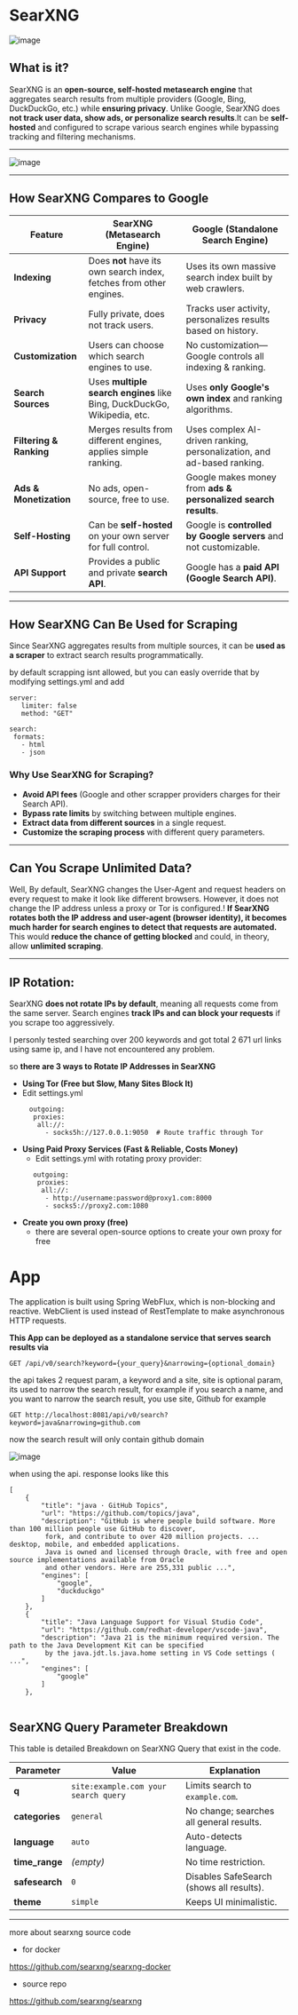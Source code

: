 # SearXNG 

![image](https://github.com/user-attachments/assets/bd16bf31-2855-4528-b265-c193540f2f91)

## What is it?

SearXNG is an **open-source, self-hosted metasearch engine** that aggregates search results from multiple providers
(Google, Bing, DuckDuckGo, etc.) while **ensuring privacy**. Unlike Google, 
SearXNG does **not track user data, show ads, or personalize search results**.It can be **self-hosted** 
and configured to scrape various search engines while bypassing tracking and filtering mechanisms.

---
![image](https://github.com/user-attachments/assets/01a36261-340e-4b9b-89d5-e1660644efda)


---

## How SearXNG Compares to Google

| Feature            | **SearXNG** (Metasearch Engine)                                  | **Google** (Standalone Search Engine)                      |
|--------------------|----------------------------------------------------------------|-----------------------------------------------------------|
| **Indexing**       | Does **not** have its own search index, fetches from other engines. | Uses its own massive search index built by web crawlers.   |
| **Privacy**        | Fully private, does not track users.                           | Tracks user activity, personalizes results based on history. |
| **Customization**  | Users can choose which search engines to use.                 | No customization—Google controls all indexing & ranking.  |
| **Search Sources** | Uses **multiple search engines** like Bing, DuckDuckGo, Wikipedia, etc. | Uses **only Google's own index** and ranking algorithms. |
| **Filtering & Ranking** | Merges results from different engines, applies simple ranking. | Uses complex AI-driven ranking, personalization, and ad-based ranking. |
| **Ads & Monetization** | No ads, open-source, free to use.                           | Google makes money from **ads & personalized search results**. |
| **Self-Hosting**   | Can be **self-hosted** on your own server for full control.   | Google is **controlled by Google servers** and not customizable. |
| **API Support**    | Provides a public and private **search API**.                 | Google has a **paid API (Google Search API)**. |

---

##  How SearXNG Can Be Used for Scraping
Since SearXNG aggregates results from multiple sources, it can be **used as a scraper** to extract search results
programmatically.

by default scrapping isnt allowed, but you can easly override that by modifying settings.yml and add

```
server:
   limiter: false
   method: "GET"

search:
 formats:
   - html
   - json
```

### Why Use SearXNG for Scraping?
- **Avoid API fees** (Google and other scrapper providers charges for their Search API).
- **Bypass rate limits** by switching between multiple engines.
- **Extract data from different sources** in a single request.
- **Customize the scraping process** with different query parameters.


---

## Can You Scrape Unlimited Data?
Well, By default, SearXNG changes the User-Agent and request headers on every request to make it look like different
browsers.
However, it does not change the IP address unless a proxy or Tor is configured.!
**If SearXNG rotates both the IP address and user-agent (browser identity), 
it becomes much harder for search engines to detect that requests are automated.** 
This would **reduce the chance of getting blocked** and could, in theory, allow **unlimited scraping**.


---

## IP Rotation: 

SearXNG **does not rotate IPs by default**, meaning all requests come from the same server.
Search engines **track IPs and can block your requests** if you scrape too aggressively.

I personly tested searching over 200 keywords and got total 2 671 url links using same ip, and I have not encountered any problem.

so **there are 3 ways to Rotate IP Addresses in SearXNG**

* **Using Tor (Free but Slow, Many Sites Block It)**
* Edit settings.yml

```
     outgoing:
      proxies:
       all://:
         - socks5h://127.0.0.1:9050  # Route traffic through Tor
```
* **Using Paid Proxy Services (Fast & Reliable, Costs Money)**
  * Edit settings.yml with rotating proxy provider:

```
      outgoing:
       proxies:
        all://:
         - http://username:password@proxy1.com:8000
         - socks5://proxy2.com:1080
```

* **Create you own proxy (free)** 
  * there are several open-source options to create your own proxy for free



# App

The application is built using Spring WebFlux, which is non-blocking and reactive.
WebClient is used instead of RestTemplate to make asynchronous HTTP requests.

**This App can be deployed as a standalone service that serves search results via**

```
GET /api/v0/search?keyword={your_query}&narrowing={optional_domain}

```
the api takes 2 request param, a keyword and a site, site is optional param, its used to narrow the
search result, for example if you search a name, and you want to narrow the search result, 
you use site, Github for example

```
GET http://localhost:8081/api/v0/search?keyword=java&narrowing=github.com

```
now the search result will only contain github domain

![image](https://github.com/user-attachments/assets/ce603e18-2ef4-466c-bc02-d967af2383c9)

when using the api. response looks like this

```
[
    {
        "title": "java · GitHub Topics",
        "url": "https://github.com/topics/java",
        "description": "GitHub is where people build software. More than 100 million people use GitHub to discover,
         fork, and contribute to over 420 million projects. ... desktop, mobile, and embedded applications. 
         Java is owned and licensed through Oracle, with free and open source implementations available from Oracle 
         and other vendors. Here are 255,331 public ...",
        "engines": [
            "google",
            "duckduckgo"
        ]
    },
    {
        "title": "Java Language Support for Visual Studio Code",
        "url": "https://github.com/redhat-developer/vscode-java",
        "description": "Java 21 is the minimum required version. The path to the Java Development Kit can be specified
         by the java.jdt.ls.java.home setting in VS Code settings ( ...",
        "engines": [
            "google"
        ]
    },
    
```

## SearXNG Query Parameter Breakdown

This table is detailed Breakdown on SearXNG Query  that exist in the code.

| Parameter      | Value                                     | Explanation                                      |
|-------------- |-----------------------------------------|--------------------------------------------------|
| **q**         | `site:example.com your search query`   | Limits search to `example.com`.                 |
| **categories** | `general`                              | No change; searches all general results.        |
| **language**   | `auto`                                 | Auto-detects language.                          |
| **time_range** | *(empty)*                              | No time restriction.                            |
| **safesearch** | `0`                                   | Disables SafeSearch (shows all results).        |
| **theme**     | `simple`                               | Keeps UI minimalistic.                          |



    
<hr/>


more about searxng source code 


* for docker

 https://github.com/searxng/searxng-docker

* source repo

https://github.com/searxng/searxng
 

